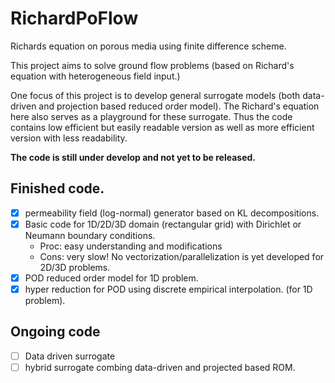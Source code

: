 # RichardPoFlow
Richards equation on porous media
using finite difference scheme.

This project aims to solve ground flow problems (based on Richard's equation with heterogeneous field input.)

One focus of this project is to develop general surrogate models (both data-driven and projection based reduced order model). The Richard's equation here also serves as a playground for these surrogate. Thus the code contains low efficient but easily readable version as well as more efficient version with less readability.

**The code is still under develop and not yet to be released.**


<!---
Thus, the code is developed in a way to be easily understood and modified.
Efficiency is not the priority and further vectorization is required if code efficiency is highly demanded.
-->

## Finished code.
- [x] permeability field (log-normal) generator based on KL decompositions.
- [x] Basic code for 1D/2D/3D domain (rectangular grid) with Dirichlet or  Neumann boundary conditions.
	* Proc: easy understanding and modifications
	* Cons: very slow! No vectorization/parallelization is yet developed for 2D/3D problems.
- [x] POD reduced order model for 1D problem.
- [x] hyper reduction for POD using discrete empirical interpolation. (for 1D problem).

## Ongoing code
- [ ] Data driven surrogate
- [ ] hybrid surrogate combing data-driven and projected based ROM.
